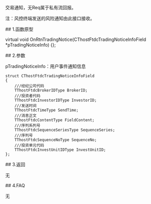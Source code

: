 <p>交易通知，无Req属于私有流回报。</p>
<p><span alt="" id="anchor-id-01"></span> </p>
<p>注：风控终端发送的风险通知由此接口接收。</p>
<span class="anchor" id="30ec12c1-6636-4ab4-b62a-74e2f7e7d099"></span>
## 1.函数原型
<p>virtual void OnRtnTradingNotice(CThostFtdcTradingNoticeInfoField *pTradingNoticeInfo) {};</p>
<span class="anchor" id="04d7a185-c6bf-4413-80c4-49584683d2b0"></span>
## 2.参数
<p>pTradingNoticeInfo：用户事件通知信息</p>
<pre><code>struct CThostFtdcTradingNoticeInfoField
{
    ///经纪公司代码
    TThostFtdcBrokerIDType BrokerID;
    ///投资者代码
    TThostFtdcInvestorIDType InvestorID;
    ///发送时间
    TThostFtdcTimeType SendTime;
    ///消息正文
    TThostFtdcContentType FieldContent;
    ///序列系列号
    TThostFtdcSequenceSeriesType SequenceSeries;
    ///序列号
    TThostFtdcSequenceNoType SequenceNo;
    ///投资单元代码
    TThostFtdcInvestUnitIDType InvestUnitID;
};
</code></pre>
<span class="anchor" id="60509e91-f521-4b66-8374-13234ff94b6f"></span>
## 3.返回
<p>无</p>
<span class="anchor" id="6c06fa49-288c-41b6-a044-31c73374f5a3"></span>
## 4.FAQ
<p>无</p>

